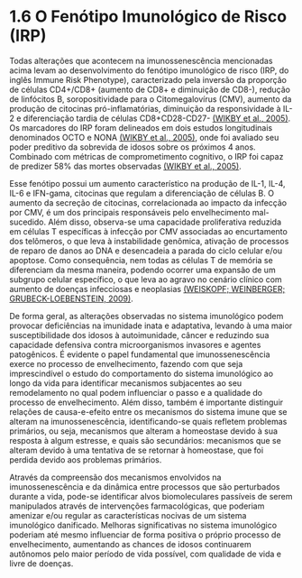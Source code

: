 # 1.6 O Fenótipo Imunológico de Risco \(IRP\)

Todas alterações que acontecem na imunossenescência mencionadas acima levam ao desenvolvimento do fenótipo imunológico de risco \(IRP, do inglês Immune Risk Phenotype\), caracterizado pela inversão da proporção de células CD4+/CD8+ \(aumento de CD8+ e diminuição de CD8-\), redução de linfócitos B, soropositividade para o Citomegalovírus \(CMV\), aumento da produção de citocinas pró-inflamatórias, diminuição da responsividade à IL-2 e diferenciação tardia de células CD8+CD28-CD27- [\(WIKBY et al., 2005\)](http://f1000.com/work/citation?ids=1722964&pre=&suf=&sa=0). Os marcadores do IRP foram delineados em dois estudos longitudinais denominados OCTO e NONA [\(WIKBY et al., 2005\)](http://f1000.com/work/citation?ids=1722964&pre=&suf=&sa=0), onde foi avaliado seu poder preditivo da sobrevida de idosos sobre os próximos 4 anos. Combinado com métricas de comprometimento cognitivo, o IRP foi capaz de predizer 58% das mortes observadas [\(WIKBY et al., 2005\)](http://f1000.com/work/citation?ids=1722964&pre=&suf=&sa=0).

 Esse fenótipo possui um aumento característico na produção de IL-1, IL-4, IL-6 e IFN-gama, citocinas que regulam a diferenciação de células B. O aumento da secreção de citocinas, correlacionada ao impacto da infecção por CMV, é um dos principais responsáveis pelo envelhecimento mal-sucedido. Além disso, observa-se uma capacidade proliferativa reduzida em células T específicas à infecção por CMV associadas ao encurtamento dos telômeros, o que leva à instabilidade genômica, ativação de processos de reparo de danos ao DNA e desencadeia a parada do ciclo celular e/ou apoptose. Como consequência, nem todas as células T de memória se diferenciam da mesma maneira, podendo ocorrer uma expansão de um subgrupo celular específico, o que leva ao agravo no cenário clínico com aumento de doenças infecciosas e neoplasias [\(WEISKOPF; WEINBERGER; GRUBECK-LOEBENSTEIN, 2009\)](http://f1000.com/work/citation?ids=4649173&pre=&suf=&sa=0).

 De forma geral, as alterações observadas no sistema imunológico podem provocar deficiências na imunidade inata e adaptativa, levando à uma maior susceptibilidade dos idosos à autoimunidade, câncer e reduzindo sua capacidade defensiva contra microorganismos invasores e agentes patogênicos. É evidente o papel fundamental que imunossenescência exerce no processo de envelhecimento, fazendo com que seja imprescindível o estudo do comportamento do sistema imunológico ao longo da vida para identificar mecanismos subjacentes ao seu remodelamento no qual podem influenciar o passo e a qualidade do processo de envelhecimento. Além disso, também é importante distinguir relações de causa-e-efeito entre os mecanismos do sistema imune que se alteram na imunossenescência, identificando-se quais refletem problemas primários, ou seja, mecanismos que alteram a homeostase devido à sua resposta à algum estresse, e quais são secundários: mecanismos que se alteram devido à uma tentativa de se retornar à homeostase, que foi perdida devido aos problemas primários.

 Através da compreensão dos mecanismos envolvidos na imunossenescência e da dinâmica entre processos que são perturbados durante a vida, pode-se identificar alvos biomoleculares passíveis de serem manipulados através de intervenções farmacológicas, que poderiam amenizar e/ou regular as características nocivas de um sistema imunológico danificado. Melhoras significativas no sistema imunológico poderiam até mesmo influenciar de forma positiva o próprio processo de envelhecimento, aumentando as chances de idosos continuarem autônomos pelo maior período de vida possível, com qualidade de vida e livre de doenças.


